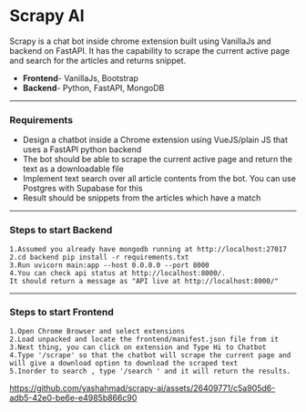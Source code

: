 
# Scrapy AI

Scrapy is a chat bot inside chrome extension built using VanillaJs and backend on FastAPI. It has the capability to scrape the current active page and search for the articles and returns snippet.

- **Frontend**- VanillaJs, Bootstrap
- **Backend**- Python, FastAPI, MongoDB
 ---

### Requirements
- Design a chatbot inside a Chrome extension using VueJS/plain JS that uses a FastAPI python backend
- The bot should be able to scrape the current active page and return the text as a downloadable file
- Implement text search over all article contents from the bot. You can use Postgres with Supabase for this
- Result should be snippets from the articles which have a match

---
### Steps to start Backend
```
1.Assumed you already have mongodb running at http://localhost:27017 
2.cd backend pip install -r requirements.txt 
3.Run uvicorn main:app --host 0.0.0.0 --port 8000 
4.You can check api status at http://localhost:8000/. 
It should return a message as "API live at http://localhost:8000/"
```

---
### Steps to start Frontend
```
1.Open Chrome Browser and select extensions 
2.Load unpacked and locate the frontend/manifest.json file from it 
3.Next thing, you can click on extension and Type Hi to Chatbot 
4.Type '/scrape' so that the chatbot will scrape the current page and will give a download option to download the scraped text 
5.Inorder to search , type '/search ' and it will return the results.
```

https://github.com/yashahmad/scrapy-ai/assets/26409771/c5a905d6-adb5-42e0-be6e-e4985b866c90

